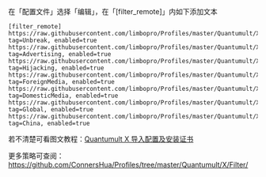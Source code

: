 在「配置文件」选择「编辑」，在「[filter_remote]」内如下添加文本

```
[filter_remote]
https://raw.githubusercontent.com/limbopro/Profiles/master/Quantumult/X/Filter/Unbreak.list, tag=Unbreak, enabled=true
https://raw.githubusercontent.com/limbopro/Profiles/master/Quantumult/X/Filter/Advertising.list, tag=Advertising, enabled=true
https://raw.githubusercontent.com/limbopro/Profiles/master/Quantumult/X/Filter/Hijacking.list, tag=Hijacking, enabled=true
https://raw.githubusercontent.com/limbopro/Profiles/master/Quantumult/X/Filter/ForeignMedia.list, tag=ForeignMedia, enabled=true
https://raw.githubusercontent.com/limbopro/Profiles/master/Quantumult/X/Filter/DomesticMedia.list, tag=DomesticMedia, enabled=true
https://raw.githubusercontent.com/limbopro/Profiles/master/Quantumult/X/Filter/Global.list, tag=Global, enabled=true
https://raw.githubusercontent.com/limbopro/Profiles/master/Quantumult/X/Filter/China.list, tag=China, enabled=true
```

若不清楚可看图文教程：[Quantumult X 导入配置及安装证书](https://medium.com/circumvention-technology/import-profile-on-quantumult-x-6dca41b597d8)

更多策略可查阅：https://github.com/ConnersHua/Profiles/tree/master/Quantumult/X/Filter/
